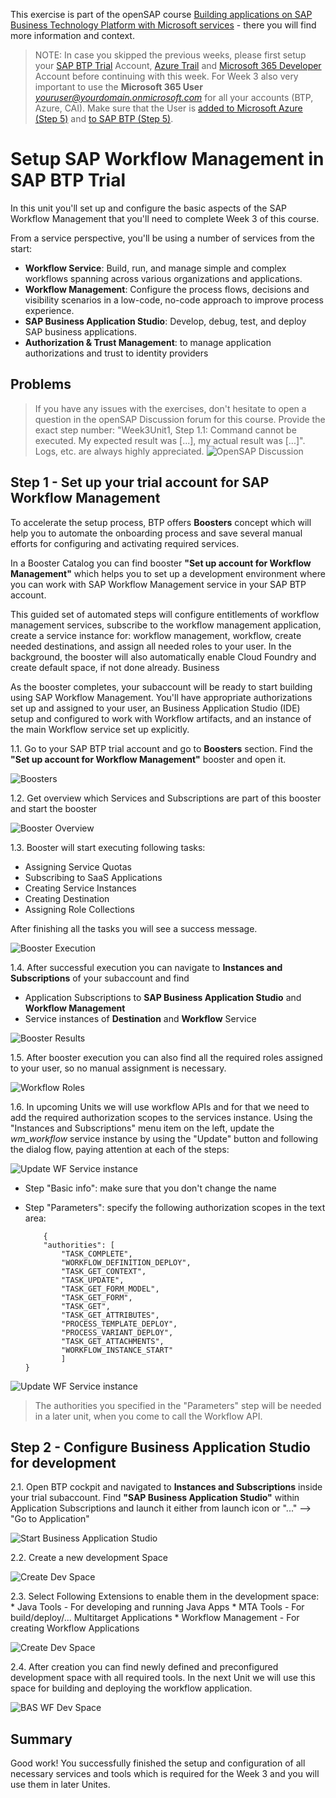 This exercise is part of the openSAP course [Building applications on SAP Business Technology Platform with Microsoft services](https://open.sap.com/courses/btpma1) - there you will find more information and context. 

>NOTE: In case you skipped the previous weeks, please first setup your [SAP BTP Trial](https://github.com/SAP-samples/btp-azure-opensap/tree/main/Week1/Unit2#setting-up-sap-btp-trial) Account, [Azure Trail](https://github.com/SAP-samples/btp-azure-opensap/tree/main/Week1/Unit3#setup-free-microsoft-azure-account) and [Microsoft 365 Developer](https://github.com/SAP-samples/btp-azure-opensap/tree/main/Week2/Unit1#step-1---create-a-microsoft365-developer-account) Account before continuing with this week. For Week 3 also very important to use the **Microsoft 365 User** *youruser@yourdomain.onmicrosoft.com* for all your accounts (BTP, Azure, CAI). Make sure that the User is [added to Microsoft Azure (Step 5)]([https://link](https://github.com/SAP-samples/btp-azure-opensap/tree/main/Week2/Unit1#step-4---add-microsoft365-developer-account-as-co-administrator-in-your-azure-trial-subscription)) and [to SAP BTP (Step 5)](https://github.com/SAP-samples/btp-azure-opensap/tree/main/Week2/Unit1#step-5---add-microsoft365-developer-account-as-administrator-in-sap-btp-trial-account).

# Setup SAP Workflow Management in SAP BTP Trial

In this unit you'll set up and configure the basic aspects of the SAP Workflow Management that you'll need to complete Week 3 of this course.   

From a service perspective, you'll be using a number of services from the start:

* **Workflow Service**: Build, run, and manage simple and complex workflows spanning across various organizations and applications.
* **Workflow Management**: Configure the process flows, decisions and visibility scenarios in a low-code, no-code approach to improve process experience.
* **SAP Business Application Studio**: Develop, debug, test, and deploy SAP business applications.
* **Authorization & Trust Management**: to manage application authorizations and trust to identity providers

## Problems
> If you have any issues with the exercises, don't hesitate to open a question in the openSAP Discussion forum for this course. Provide the exact step number: "Week3Unit1, Step 1.1: Command cannot be executed. My expected result was [...], my actual result was [...]". Logs, etc. are always highly appreciated. 
 ![OpenSAP Discussion](../../images/opensap-forum.png)


## Step 1 - Set up your trial account for SAP Workflow Management

To accelerate the setup process, BTP offers **Boosters** concept which will help you to automate the onboarding process and save several manual efforts for configuring and activating required services.

In a Booster Catalog you can find booster **"Set up account for Workflow Management"** which helps you to set up a development environment where you can work with SAP Workflow Management service in your SAP BTP account.

This guided set of automated steps will configure entitlements of workflow management services, subscribe to the workflow management application, create a service instance for: workflow management, workflow, create needed destinations, and assign all needed roles to your user. In the background, the booster will also automatically enable Cloud Foundry and create default space, if not done already. Business 

As the booster completes, your subaccount will be ready to start building using SAP Workflow Management. You'll have appropriate authorizations set up and assigned to your user, an Business Application Studio (IDE) setup and configured to work with Workflow artifacts, and an instance of the main Workflow service set up explicitly.
   
1.1.  Go to your SAP BTP trial account and go to **Boosters** section. Find the **"Set up account for Workflow Management"** booster and open it.

![Boosters](./images/boosterstart.png)

1.2. Get overview which Services and Subscriptions are part of this booster and start the booster

![Booster Overview](./images/boosteroverview.png)

1.3. Booster will start executing following tasks:
   * Assigning Service Quotas
   * Subscribing to SaaS Applications
   * Creating Service Instances
   * Creating Destination
   * Assigning Role Collections
   
   After finishing all the tasks you will see a success message.

![Booster Execution](./images/boosterexecution.png)

1.4. After successful execution you can navigate to **Instances and Subscriptions** of your subaccount and find
   * Application Subscriptions to **SAP Business Application Studio** and **Workflow Management**
   * Service instances of **Destination** and **Workflow** Service

   ![Booster Results](./images/boosterfinish.png)

1.5. After booster execution you can also find all the required roles assigned to your user, so no manual assignment is necessary.
   
   ![Workflow Roles](./images/workflowroles.png)

1.6. In upcoming Units we will use workflow APIs and for that we need to add the required authorization scopes to the services instance. Using the "Instances and Subscriptions" menu item on the left, update the *wm_workflow* service instance by using the "Update" button and following the dialog flow, paying attention at each of the steps:

![Update WF Service instance](./images/wf_update_service_instance.png)

- Step "Basic info": make sure that you don't change the name
- Step "Parameters": specify the following authorization scopes in the text area:

    ```
        {
        "authorities": [
            "TASK_COMPLETE",
            "WORKFLOW_DEFINITION_DEPLOY",
            "TASK_GET_CONTEXT",
            "TASK_UPDATE",
            "TASK_GET_FORM_MODEL",
            "TASK_GET_FORM",
            "TASK_GET",
            "TASK_GET_ATTRIBUTES",
            "PROCESS_TEMPLATE_DEPLOY",
            "PROCESS_VARIANT_DEPLOY",
            "TASK_GET_ATTACHMENTS",
            "WORKFLOW_INSTANCE_START"
            ]
    }
    ```

![Update WF Service instance](./images/wf_update_scopes.png)

> The authorities you specified in the "Parameters" step will be needed in a later unit, when you come to call the Workflow API.


## Step 2 - Configure Business Application Studio for development

2.1. Open BTP cockpit and navigated to **Instances and Subscriptions** inside your trial subaccount. Find **"SAP Business Application Studio"** within Application Subscriptions and launch it either from launch icon or "..." --> "Go to Application"
   
![Start Business Application Studio](./images/bas_launch.png)
   
2.2. Create a new development Space 
   
![Create Dev Space](./images/bas_create_space.png)
    
2.3. Select Following Extensions to enable them in the development space:
    * Java Tools - For developing and running Java Apps
    * MTA Tools - For build/deploy/... Multitarget Applications
    * Workflow Management - For creating Workflow Applications
   
   ![Create Dev Space](./images/bas_new_space.png)

2.4. After creation you can find newly defined and preconfigured development space with all required tools. In the next Unit we will use this space for building and deploying the workflow application. 
   
   ![BAS WF Dev Space](./images/bas_wf_space.png)

## Summary

Good work!
You successfully finished the setup and configuration of all necessary services and tools which is required for the Week 3 and you will use them in later Unites.

